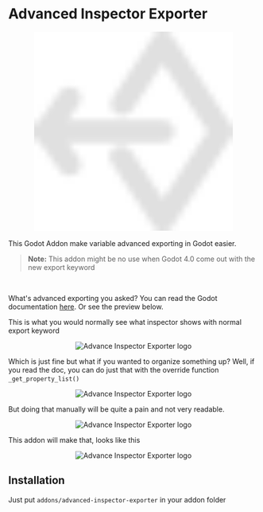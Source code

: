 Advanced Inspector Exporter
===========================
<p align="center">
  <a href="">
    <img src="/addons/advanced-inspector-exporter/adv_exp.svg" width="400" alt="Advance Inspector Exporter logo">
  </a>
</p>

This Godot Addon make variable advanced exporting in Godot easier.

> **Note:** This addon might be no use when Godot 4.0 come out with the new export keyword

<br>

What's advanced exporting you asked?
You can read the Godot documentation [here][advexpdoc]. Or see the preview below.

This is what you would normally see what inspector shows with normal export keyword

<p align="center">
  <img src="https://user-images.githubusercontent.com/77918086/167286441-f04f50dc-707c-4082-8897-a43256e79c68.png" width="400" alt="Advance Inspector Exporter logo">
</p>

Which is just fine but what if you wanted to organize something up?
Well, if you read the doc, you can do just that with the override function `_get_property_list()`

<p align="center">
  <img src="https://user-images.githubusercontent.com/77918086/167287121-dc539410-b767-4c0b-aa01-b6a974573e73.png" width="400" alt="Advance Inspector Exporter logo">
</p>

But doing that manually will be quite a pain and not very readable. 

<p align="center">
  <img src="https://user-images.githubusercontent.com/77918086/167287261-2aae3662-3afe-4316-af49-f21aaa2f37f3.png" width="400" alt="Advance Inspector Exporter logo">
</p>

This addon will make that, looks like this

<p align="center">
  <img src="https://user-images.githubusercontent.com/77918086/167287342-3802894a-6d99-46ee-9217-57e70006bfbe.png" width="400" alt="Advance Inspector Exporter logo">
</p>


[advexpdoc]: https://docs.godotengine.org/en/stable/tutorials/scripting/gdscript/gdscript_exports.html#advanced-exports "Godot Documentation for advance exporting"

## Installation
Just put `addons/advanced-inspector-exporter` in your addon folder
